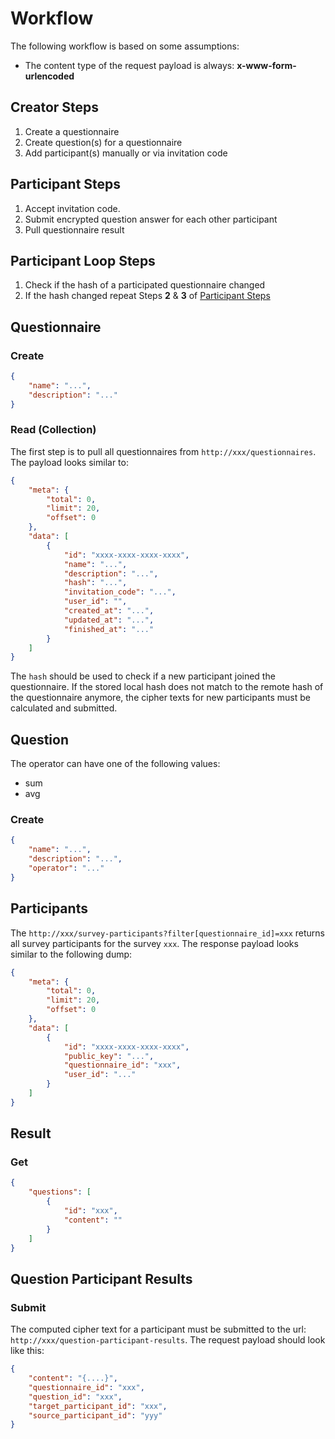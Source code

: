 # Workflow

The following workflow is based on some assumptions: 
- The content type of the request payload is always: **x-www-form-urlencoded**

## Creator Steps
1. Create a questionnaire
2. Create question(s) for a questionnaire
3. Add participant(s) manually or via invitation code

## Participant Steps
1. Accept invitation code.
2. Submit encrypted question answer for each other participant
3. Pull questionnaire result

## Participant Loop Steps
1. Check if the hash of a participated questionnaire changed
2. If the hash changed repeat Steps **2** & **3** of [Participant Steps](#participant-steps)

## Questionnaire

### Create

```json
{
    "name": "...",
    "description": "..."
}
```

### Read (Collection)

The first step is to pull all questionnaires from `http://xxx/questionnaires`. 
The payload looks similar to:

```json
{
    "meta": {
        "total": 0,
        "limit": 20,
        "offset": 0
    },
    "data": [
        {
            "id": "xxxx-xxxx-xxxx-xxxx",
            "name": "...",
            "description": "...",
            "hash": "...",
            "invitation_code": "...",
            "user_id": "",
            "created_at": "...",
            "updated_at": "...",
            "finished_at": "..."
        }
    ]
}
```

The `hash` should be used to check if a new participant joined the questionnaire.
If the stored local hash does not match to the remote hash of the questionnaire anymore,
the cipher texts for new participants must be calculated and submitted.

## Question

The operator can have one of the following values: 
- sum
- avg

### Create

```json
{
    "name": "...",
    "description": "...",
    "operator": "..."
}
```

## Participants

The `http://xxx/survey-participants?filter[questionnaire_id]=xxx` returns all survey participants for the survey `xxx`. 
The response payload looks similar to the following dump:

```json
{
    "meta": {
        "total": 0,
        "limit": 20,
        "offset": 0
    },
    "data": [
        {
            "id": "xxxx-xxxx-xxxx-xxxx",
            "public_key": "...",
            "questionnaire_id": "xxx",
            "user_id": "..."
        }
    ]
}
```

## Result

### Get

```json
{
    "questions": [
        {
            "id": "xxx",
            "content": ""
        }
    ]
}
```

## Question Participant Results

### Submit

The computed cipher text for a participant must be submitted to the url: `http://xxx/question-participant-results`.
The request payload should look like this:

```json
{
    "content": "{....}",
    "questionnaire_id": "xxx",
    "question_id": "xxx",
    "target_participant_id": "xxx",
    "source_participant_id": "yyy"
}
```
